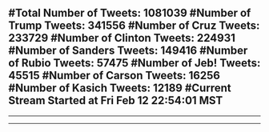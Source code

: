 #Total Number of Tweets: 1081039 
#Number of Trump Tweets: 341556
#Number of Cruz Tweets: 233729
#Number of Clinton Tweets: 224931
#Number of Sanders Tweets: 149416
#Number of Rubio Tweets: 57475
#Number of Jeb! Tweets: 45515
#Number of Carson Tweets: 16256
#Number of Kasich Tweets: 12189
#Current Stream Started at Fri Feb 12 22:54:01 MST
---
---
---
